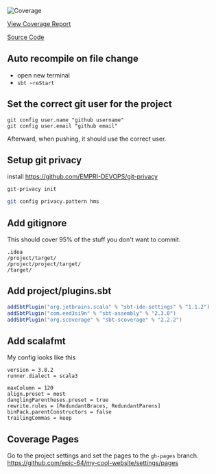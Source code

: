 ![Coverage](https://epic-64.github.io/my-cool-website/coverage/coverage-badge.svg)

[View Coverage Report](https://epic-64.github.io/my-cool-website/coverage/index.html)

[Source Code](https://github.com/epic-64/my-cool-website)

## Auto recompile on file change
- open new terminal
- `sbt ~reStart`

## Set the correct git user for the project
```
git config user.name "github username"
git config user.email "github email"
```
Afterward, when pushing, it should use the correct user.

## Setup git privacy
install https://github.com/EMPRI-DEVOPS/git-privacy
```bash
git-privacy init
```
```bash
git config privacy.pattern hms
```

## Add gitignore
This should cover 95% of the stuff you don't want to commit.
```
.idea
/project/target/
/project/project/target/
/target/
```

## Add project/plugins.sbt
```scala
addSbtPlugin("org.jetbrains.scala" % "sbt-ide-settings" % "1.1.2")
addSbtPlugin("com.eed3si9n" % "sbt-assembly" % "2.3.0")
addSbtPlugin("org.scoverage" % "sbt-scoverage" % "2.2.2")
```

## Add scalafmt
My config looks like this
```hocon
version = 3.8.2
runner.dialect = scala3

maxColumn = 120
align.preset = most
danglingParentheses.preset = true
rewrite.rules = [RedundantBraces, RedundantParens]
binPack.parentConstructors = false
trailingCommas = keep
```

## Coverage Pages
Go to the project settings and set the pages to the `gh-pages` branch.
https://github.com/epic-64/my-cool-website/settings/pages
